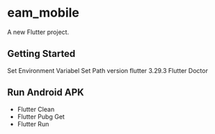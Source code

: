 # eam_mobile

A new Flutter project.

## Getting Started

Set Environment Variabel 
Set Path version flutter 3.29.3
Flutter Doctor

## Run Android  APK

- Flutter Clean
- Flutter Pubg Get
- Flutter Run


